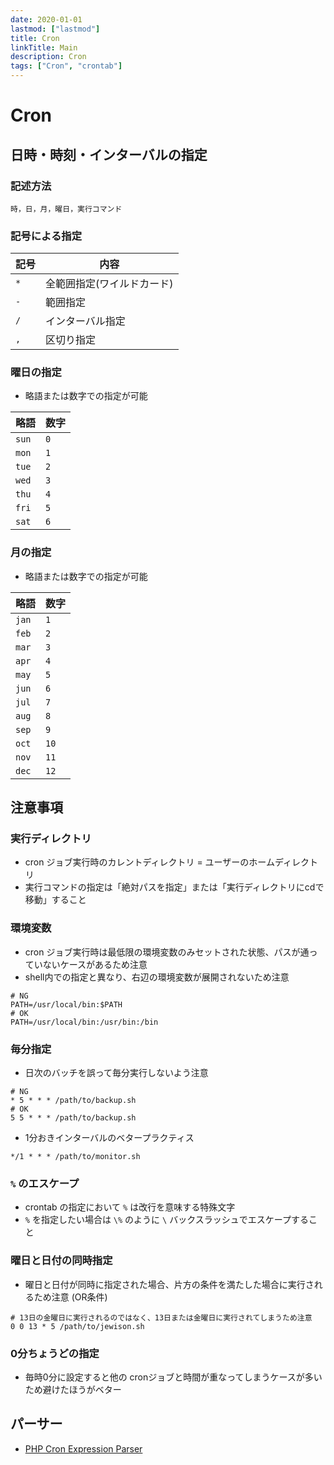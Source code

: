 ```yaml
---
date: 2020-01-01
lastmod: ["lastmod"]
title: Cron
linkTitle: Main
description: Cron
tags: ["Cron", "crontab"]
---
```


# Cron

## 日時・時刻・インターバルの指定

### 記述方法
```
時，日，月，曜日，実行コマンド
```

### 記号による指定
|記号|内容|
|---|---|
|`*`|全範囲指定(ワイルドカード)|
|`-`|範囲指定|
|`/`|インターバル指定|
|`,`|区切り指定|

### 曜日の指定
* 略語または数字での指定が可能

|略語|数字|
|---|---|
|`sun`|`0`|
|`mon`|`1`|
|`tue`|`2`|
|`wed`|`3`|
|`thu`|`4`|
|`fri`|`5`|
|`sat`|`6`|

### 月の指定
* 略語または数字での指定が可能

|略語|数字|
|---|---|
|`jan`|`1`|
|`feb`|`2`|
|`mar`|`3`|
|`apr`|`4`|
|`may`|`5`|
|`jun`|`6`|
|`jul`|`7`|
|`aug`|`8`|
|`sep`|`9`|
|`oct`|`10`|
|`nov`|`11`|
|`dec`|`12`|

## 注意事項
### 実行ディレクトリ
* cron ジョブ実行時のカレントディレクトリ = ユーザーのホームディレクトリ
* 実行コマンドの指定は「絶対パスを指定」または「実行ディレクトリにcdで移動」すること

### 環境変数
* cron ジョブ実行時は最低限の環境変数のみセットされた状態、パスが通っていないケースがあるため注意
* shell内での指定と異なり、右辺の環境変数が展開されないため注意

```shell
# NG
PATH=/usr/local/bin:$PATH
# OK
PATH=/usr/local/bin:/usr/bin:/bin
```

### 毎分指定
* 日次のバッチを誤って毎分実行しないよう注意
```shell
# NG
* 5 * * * /path/to/backup.sh
# OK
5 5 * * * /path/to/backup.sh
```

* 1分おきインターバルのベタープラクティス
```shell
*/1 * * * /path/to/monitor.sh
```

### `%` のエスケープ
* crontab の指定において `%` は改行を意味する特殊文字
* `%` を指定したい場合は `\%` のように `\` バックスラッシュでエスケープすること

### 曜日と日付の同時指定
* 曜日と日付が同時に指定された場合、片方の条件を満たした場合に実行されるため注意 (OR条件)

```shell
# 13日の金曜日に実行されるのではなく、13日または金曜日に実行されてしまうため注意
0 0 13 * 5 /path/to/jewison.sh
```

### 0分ちょうどの指定
* 毎時0分に設定すると他の cronジョブと時間が重なってしまうケースが多いため避けたほうがベター


## パーサー
* [PHP Cron Expression Parser](https://github.com/dragonmantank/cron-expression)